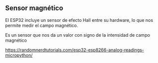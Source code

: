 ## Sensor magnético

El ESP32 incluye un sensor de efecto Hall entre su hardware, lo que nos permite medir el campo magnético.

Es un sensor que nos da un valor con signo de la intensidad de campo magnético

https://randomnerdtutorials.com/esp32-esp8266-analog-readings-micropython/
